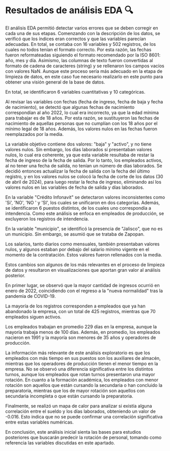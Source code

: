 # Resultados de análisis EDA 🔍

El análisis EDA permitió detectar varios errores que se deben corregir en cada una de sus etapas. Comenzando con la descripción de los datos, se verificó que los índices eran correctos y que las variables parecían adecuadas. En total, se contaba con 16 variables y 502 registros, de los cuales no todos tenían el formato correcto. Por esta razón, las fechas fueron reformateadas siguiendo el formato recomendado por la ISO 8601: año, mes y día. Asimismo, las columnas de texto fueron convertidas al formato de cadena de caracteres (string) y se rellenaron los campos vacíos con valores NaN. Aunque este proceso sería más adecuado en la etapa de limpieza de datos, en este caso fue necesario realizarlo en este punto para obtener una visión general de la base de datos.

En total, se identificaron 6 variables cuantitativas y 10 categóricas.

Al revisar las variables con fechas (fecha de ingreso, fecha de baja y fecha de nacimiento), se detectó que algunas fechas de nacimiento correspondían al año 2022, lo cual era incorrecto, ya que la edad mínima para trabajar es de 18 años. Por esta razón, se sustituyeron las fechas de nacimiento de aquellas personas que no cumplían con los 18 años por el mínimo legal de 18 años. Además, los valores nulos en las fechas fueron reemplazados por la media.

La variable objetivo contiene dos valores: "baja" y "activo", y no tiene valores nulos. Sin embargo, los días laborados sí presentaban valores nulos, lo cual era coherente, ya que esta variable resultaba de restar la fecha de ingreso de la fecha de salida. Por lo tanto, los empleados activos, al no tener una fecha de salida, no tenían un número de días laborados. Se decidió entonces actualizar la fecha de salida con la fecha del último registro, y en los valores nulos se colocó la fecha de corte de los datos (30 de abril de 2024), para luego restar la fecha de ingreso, eliminando así los valores nulos en las variables de fecha de salida y días laborados.

En la variable "Crédito Infonavit" se detectaron valores inconsistentes como 'Si', 'NO', 'NO ' y 'SI', los cuales se unificaron en dos categorías. Además, se identificaron 6 puestos distintos, de los cuales uno correspondía a intendencia. Como este análisis se enfoca en empleados de producción, se excluyeron los registros de intendencia.

En la variable "municipio", se identificó la presencia de "Jalisco", que no es un municipio. Sin embargo, se asumió que se trataba de Zapopan.

Los salarios, tanto diarios como mensuales, también presentaban valores nulos, y algunos estaban por debajo del salario mínimo vigente en el momento de la contratación. Estos valores fueron rellenados con la media.

Estos cambios son algunos de los más relevantes en el proceso de limpieza de datos y resultaron en visualizaciones que aportan gran valor al análisis posterior.

En primer lugar, se observó que la mayor cantidad de ingresos ocurrió en enero de 2022, coincidiendo con el regreso a la "nueva normalidad" tras la pandemia de COVID-19.

La mayoría de los registros corresponden a empleados que ya han abandonado la empresa, con un total de 425 registros, mientras que 70 empleados siguen activos.

Los empleados trabajan en promedio 229 días en la empresa, aunque la mayoría trabaja menos de 100 días. Además, en promedio, los empleados nacieron en 1991 y la mayoría son menores de 35 años y operadores de producción.

La información más relevante de este análisis exploratorio es que los empleados con más tiempo en sus puestos son los auxiliares de almacén, mientras que los operadores de producción tienen el menor tiempo en la empresa. No se observó una diferencia significativa entre los distintos turnos, aunque los empleados que rotan turnos presentaron una mayor rotación. En cuanto a la formación académica, los empleados con menor rotación son aquellos que están cursando la secundaria o han concluido la preparatoria, mientras que los de mayor rotación son aquellos con secundaria incompleta o que están cursando la preparatoria.

Finalmente, se realizó un mapa de calor para analizar si existía alguna correlación entre el sueldo y los días laborados, obteniendo un valor de -0.016. Esto indica que no se puede confirmar una correlación significativa entre estas variables numéricas.

En conclusión, este análisis inicial sienta las bases para estudios posteriores que buscarán predecir la rotación de personal, tomando como referencia las variables discutidas en este apartado.


